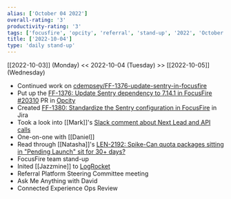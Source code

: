 ```yaml
---
alias: ['October 04 2022']
overall-rating: '3'
productivity-rating: '3'
tags: ['focusfire', 'opcity', 'referral', 'stand-up', '2022', 'October', 'Tuesday']
title: ['2022-10-04']
type: 'daily stand-up'
---
```

[[2022-10-03]] (Monday) << 2022-10-04 (Tuesday) >> [[2022-10-05]] (Wednesday)

- Continued work on [cdempsey/FF-1376-update-sentry-in-focusfire](https://github.com/Opcity/opcity/tree/cdempsey/FF-1376-update-sentry-in-focusfire)
- Put up the [FF-1376: Update Sentry dependency to 7.14.1 in FocusFire #20310](https://github.com/Opcity/opcity/pull/20310) PR in [Opcity](https://github.com/Opcity/opcity)
- Created [FF-1380: Standardize the Sentry configuration in FocusFire](https://moveinc.atlassian.net/browse/FF-1380) in Jira
- Took a look into [[Mark]]'s [Slack comment about Next Lead and API calls](https://moveinc.slack.com/archives/D036Z2DGXD0/p1664821988127169)
- One-on-one with [[Daniel]]
- Read through [[Natasha]]'s [LEN-2192: Spike-Can quota packages sitting in "Pending Launch" sit for 30+ days?](https://www.notion.so/LEN-2192-Spike-Can-quota-packages-sitting-in-Pending-Launch-sit-for-30-days-f5ef9a24941d4b77b0c8f92222ce77d3)
- FocusFire team stand-up
- Inited [[Jazzmine]] to [LogRocket](https://app.logrocket.com/)
- Referral Platform Steering Committee meeting
- Ask Me Anything with David
- Connected Experience Ops Review